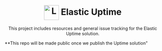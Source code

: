 <h1 align='center'><img src='https://github.com/elastic/uptime/raw/master/uptime.png' alt='Logs' width='48' valign='middle' /> Elastic Uptime</h1>

<p align='center'>This project includes resources and general issue tracking for the Elastic Uptime solution.</p>

**This repo will be made public once we publish the Uptime solution"